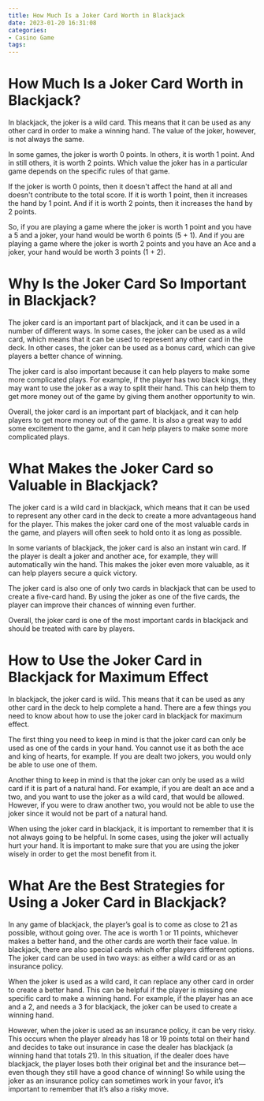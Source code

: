 ```yaml
---
title: How Much Is a Joker Card Worth in Blackjack
date: 2023-01-20 16:31:08
categories:
- Casino Game
tags:
---
```



#  How Much Is a Joker Card Worth in Blackjack?

In blackjack, the joker is a wild card. This means that it can be used as any other card in order to make a winning hand. The value of the joker, however, is not always the same.

In some games, the joker is worth 0 points. In others, it is worth 1 point. And in still others, it is worth 2 points. Which value the joker has in a particular game depends on the specific rules of that game.

If the joker is worth 0 points, then it doesn't affect the hand at all and doesn't contribute to the total score. If it is worth 1 point, then it increases the hand by 1 point. And if it is worth 2 points, then it increases the hand by 2 points.

So, if you are playing a game where the joker is worth 1 point and you have a 5 and a joker, your hand would be worth 6 points (5 + 1). And if you are playing a game where the joker is worth 2 points and you have an Ace and a joker, your hand would be worth 3 points (1 + 2).

#  Why Is the Joker Card So Important in Blackjack?

The joker card is an important part of blackjack, and it can be used in a number of different ways. In some cases, the joker can be used as a wild card, which means that it can be used to represent any other card in the deck. In other cases, the joker can be used as a bonus card, which can give players a better chance of winning.

The joker card is also important because it can help players to make some more complicated plays. For example, if the player has two black kings, they may want to use the joker as a way to split their hand. This can help them to get more money out of the game by giving them another opportunity to win.

Overall, the joker card is an important part of blackjack, and it can help players to get more money out of the game. It is also a great way to add some excitement to the game, and it can help players to make some more complicated plays.

#  What Makes the Joker Card so Valuable in Blackjack?

The joker card is a wild card in blackjack, which means that it can be used to represent any other card in the deck to create a more advantageous hand for the player. This makes the joker card one of the most valuable cards in the game, and players will often seek to hold onto it as long as possible.

In some variants of blackjack, the joker card is also an instant win card. If the player is dealt a joker and another ace, for example, they will automatically win the hand. This makes the joker even more valuable, as it can help players secure a quick victory.

The joker card is also one of only two cards in blackjack that can be used to create a five-card hand. By using the joker as one of the five cards, the player can improve their chances of winning even further.

Overall, the joker card is one of the most important cards in blackjack and should be treated with care by players.

#  How to Use the Joker Card in Blackjack for Maximum Effect

In blackjack, the joker card is wild. This means that it can be used as any other card in the deck to help complete a hand. There are a few things you need to know about how to use the joker card in blackjack for maximum effect.

The first thing you need to keep in mind is that the joker card can only be used as one of the cards in your hand. You cannot use it as both the ace and king of hearts, for example. If you are dealt two jokers, you would only be able to use one of them.

Another thing to keep in mind is that the joker can only be used as a wild card if it is part of a natural hand. For example, if you are dealt an ace and a two, and you want to use the joker as a wild card, that would be allowed. However, if you were to draw another two, you would not be able to use the joker since it would not be part of a natural hand.

When using the joker card in blackjack, it is important to remember that it is not always going to be helpful. In some cases, using the joker will actually hurt your hand. It is important to make sure that you are using the joker wisely in order to get the most benefit from it.

#  What Are the Best Strategies for Using a Joker Card in Blackjack?

In any game of blackjack, the player’s goal is to come as close to 21 as possible, without going over. The ace is worth 1 or 11 points, whichever makes a better hand, and the other cards are worth their face value. In blackjack, there are also special cards which offer players different options. The joker card can be used in two ways: as either a wild card or as an insurance policy.

When the joker is used as a wild card, it can replace any other card in order to create a better hand. This can be helpful if the player is missing one specific card to make a winning hand. For example, if the player has an ace and a 2, and needs a 3 for blackjack, the joker can be used to create a winning hand.

However, when the joker is used as an insurance policy, it can be very risky. This occurs when the player already has 18 or 19 points total on their hand and decides to take out insurance in case the dealer has blackjack (a winning hand that totals 21). In this situation, if the dealer does have blackjack, the player loses both their original bet and the insurance bet—even though they still have a good chance of winning! So while using the joker as an insurance policy can sometimes work in your favor, it’s important to remember that it’s also a risky move.
